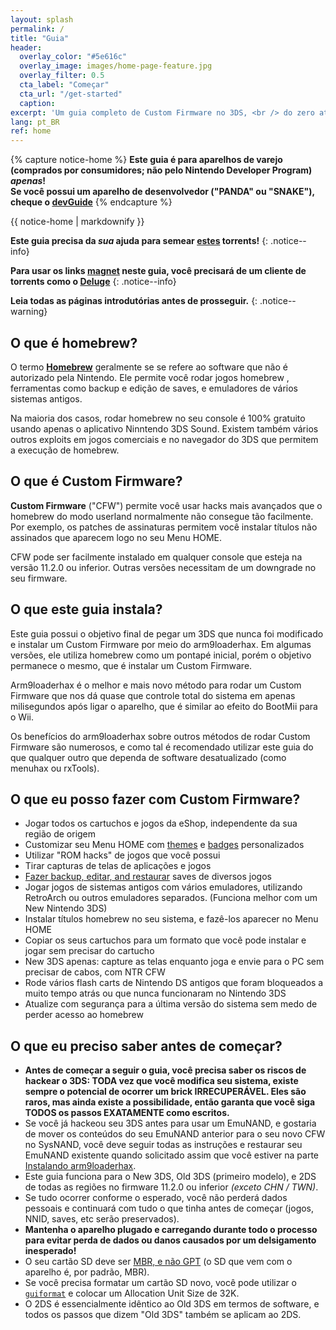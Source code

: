 ```yaml
---
layout: splash
permalink: /
title: "Guia"
header:
  overlay_color: "#5e616c"
  overlay_image: images/home-page-feature.jpg
  overlay_filter: 0.5
  cta_label: "Começar"
  cta_url: "/get-started"
  caption:
excerpt: 'Um guia completo de Custom Firmware no 3DS, <br /> do zero até arm9loaderhax.<br />'
lang: pt_BR
ref: home
---
```


{% capture notice-home %}
**Este guia é para aparelhos de varejo (comprados por consumidores; não pelo Nintendo Developer Program) _apenas_!    
Se você possui um aparelho de desenvolvedor ("PANDA" ou "SNAKE"), cheque o [devGuide](https://dev.3ds.guide)**
{% endcapture %}

<div class="notice--danger">{{ notice-home | markdownify }}</div>

**Este guia precisa da *sua* ajuda para semear [estes](https://3ds.guide/rss.xml) torrents!**
{: .notice--info}

**Para usar os links [magnet](https://pt.wikipedia.org/wiki/Magnet-Link) neste guia, você precisará de um cliente de torrents como o [Deluge](http://dev.deluge-torrent.org/wiki/Download)**
{: .notice--info}

**Leia todas as páginas introdutórias antes de prosseguir.**
{: .notice--warning}

## O que é homebrew?

O termo [**Homebrew**](https://pt.wikipedia.org/wiki/Homebrew) geralmente se se refere ao software que não é autorizado pela Nintendo. Ele permite você rodar jogos homebrew , ferramentas como backup e edição de saves, e emuladores de vários sistemas antigos.

Na maioria dos casos, rodar homebrew no seu console é 100% gratuito usando apenas o aplicativo Ninntendo 3DS Sound. Existem também vários outros exploits em jogos comerciais e no navegador do 3DS que permitem a execução de homebrew.

## O que é Custom Firmware?

**Custom Firmware** ("CFW") permite você usar hacks mais avançados que o homebrew do modo userland normalmente não consegue tão facilmente. Por exemplo, os patches de assinaturas permitem você instalar títulos não assinados que aparecem logo no seu Menu HOME.

CFW pode ser facilmente instalado em qualquer console que esteja na versão 11.2.0 ou inferior. Outras versões necessitam de um downgrade no seu firmware.

## O que este guia instala?

Este guia possui o objetivo final de pegar um 3DS que nunca foi modificado e instalar um Custom Firmware por meio do arm9loaderhax. Em algumas versões, ele utiliza homebrew como um pontapé inicial, porém o objetivo permanece o mesmo, que é instalar um Custom Firmware.

Arm9loaderhax é o melhor e mais novo método para rodar um Custom Firmware que nos dá quase que controle total do sistema em apenas milisegundos após ligar o aparelho, que é similar ao efeito do BootMii para o Wii.

Os benefícios do arm9loaderhax sobre outros métodos de rodar Custom Firmware são numerosos, e como tal é recomendado utilizar este guia do que qualquer outro que dependa de software desatualizado (como menuhax ou rxTools).

## O que eu posso fazer com Custom Firmware?

+ Jogar todos os cartuchos e jogos da eShop, independente da sua região de origem
+ Customizar seu Menu HOME com [themes](https://3dsthem.es/) e [badges](https://badges.3dsthem.es/) personalizados
+ Utilizar "ROM hacks" de jogos que você possui
+ Tirar capturas de telas de aplicações e jogos
+ [Fazer backup, editar, and restaurar](https://gbatemp.net/threads/release-jks-savemanager-homebrew-cia-save-manager.413143/) saves de diversos jogos
+ Jogar jogos de sistemas antigos com vários emuladores, utilizando RetroArch ou outros emuladores separados. (Funciona melhor com um New Nintendo 3DS)
+ Instalar títulos homebrew no seu sistema, e fazê-los aparecer no Menu HOME
+ Copiar os seus cartuchos para um formato que você pode instalar e jogar sem precisar do cartucho
+ New 3DS apenas: capture as telas enquanto joga e envie para o PC sem precisar de cabos, com NTR CFW
+ Rode vários flash carts de Nintendo DS antigos que foram bloqueados a muito tempo atrás ou que nunca funcionaram no Nintendo 3DS
+ Atualize com segurança para a última versão do sistema sem medo de perder acesso ao homebrew

## O que eu preciso saber antes de começar?

+ **Antes de começar a seguir o guia, você precisa saber os riscos de hackear o 3DS: TODA vez que você modifica seu sistema, existe sempre o potencial de ocorrer um brick IRRECUPERÁVEL. Eles são raros, mas ainda existe a possibilidade, então garanta que você siga TODOS os passos EXATAMENTE como escritos.**
+ Se você já hackeou seu 3DS antes para usar um EmuNAND, e gostaria de mover os conteúdos do seu EmuNAND anterior para o seu novo CFW no SysNAND, você deve seguir todas as instruções e restaurar seu EmuNAND existente quando solicitado assim que você estiver na parte [Instalando arm9loaderhax](installing-arm9loaderhax).
+ Este guia funciona para o New 3DS, Old 3DS (primeiro modelo), e 2DS de todas as regiões no firmware 11.2.0 ou inferior *(exceto CHN / TWN)*.
+ Se tudo ocorrer conforme o esperado, você não perderá dados pessoais e continuará com tudo o que tinha antes de começar (jogos, NNID, saves, etc serão preservados).
+ **Mantenha o aparelho plugado e carregando durante todo o processo para evitar perda de dados ou danos causados por um delsigamento inesperado!**
+ O seu cartão SD deve ser [MBR, e não GPT](http://adrenaline.uol.com.br/forum/threads/tutorial-convertendo-mbr-gpt-e-gpt-mbr.461966/) (o SD que vem com o aparelho é, por padrão, MBR).
+ Se você precisa formatar um cartão SD novo, você pode utilizar o [`guiformat`](http://www.ridgecrop.demon.co.uk/index.htm?guiformat.htm) e colocar um Allocation Unit Size de 32K.
+ O 2DS é essencialmente idêntico ao Old 3DS em termos de software, e todos os passos que dizem "Old 3DS" também se aplicam ao 2DS.
